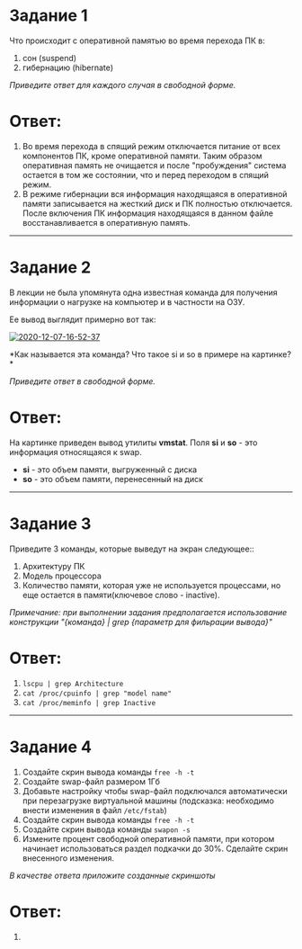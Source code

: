 # Задание 1

Что происходит с оперативной памятью во время перехода ПК в:  
1) сон (suspend)  
2) гибернацию (hibernate)  

*Приведите ответ для каждого случая в свободной форме.*  

# Ответ:
1) Во время перехода в спящий режим отключается питание от всех компонентов ПК, кроме оперативной памяти. Таким образом оперативная память не очищается и после "пробуждения" система остается в том же состоянии, что и перед переходом в спящий режим.
2) В режиме гибернации вся информация находящаяся в оперативной памяти записывается на жесткий диск и ПК полностью отключается. После включения ПК информация находящаяся в данном файле восстанавливается в оперативную память.

---

# Задание 2

В лекции не была упомянута одна известная команда для получения информации о нагрузке на компьютер и в частности  на ОЗУ.

Ее вывод выглядит примерно вот так:

<a href="https://imgbb.com/"><img src="https://i.ibb.co/7Q16Chb/2020-12-07-16-52-37.png" alt="2020-12-07-16-52-37" border="0"></a>

*Как называется эта команда? Что такое si и so  в примере на картинке? *

*Приведите ответ в свободной форме.*

# Ответ:
На картинке приведен вывод утилиты **vmstat**. Поля **si** и **so** - это информация относящаяся к swap.  
- **si** - это объем памяти, выгруженный с диска  
- **so** - это объем памяти, перенесенный на диск  

---

# Задание 3

Приведите 3 команды, которые выведут на экран следующее::

1) Архитектуру ПК
2) Модель процессора
3) Количество памяти, которая уже не используется процессами, но еще остается в памяти(ключевое слово - inactive).

*Примечание: при выполнении задания предполагается использование конструкции "{команда} | grep {параметр для фильрации вывода}"*

# Ответ:
1) ```lscpu | grep Architecture```  
2) ```cat /proc/cpuinfo | grep "model name"```  
3) ```cat /proc/meminfo | grep Inactive```  

---

# Задание 4

1) Создайте скрин вывода команды `free -h -t`
2) Создайте swap-файл размером 1Гб
3) Добавьте настройку чтобы swap-файл подключался автоматически при перезагрузке виртуальной машины (подсказка: необходимо внести изменения в файл `/etc/fstab`)
4) Создайте скрин вывода команды `free -h -t`
5) Создайте скрин вывода команды `swapon -s`
6) Измените процент свободной оперативной памяти, при котором начинает использоваться раздел подкачки до 30%. Сделайте скрин внесенного изменения.


*В качестве ответа приложите созданные скриншоты*

# Ответ:
1) 



